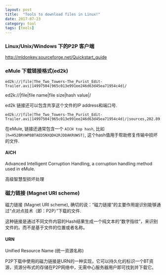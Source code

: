 ```yaml
---
layout: post
title:  "Tools to download files in Linux!"
date: 2017-07-23
category: tool
tags: [tools]
---
```


### Linux/Unix/Windows 下的P2P 客户端
http://mldonkey.sourceforge.net/Quickstart_guide

### eMule 下载链接格式(ed2k)

    ed2k://|file|The_Two_Towers-The_Purist_Edit-Trailer.avi|14997504|965c013e991ee246d63d45ea71954c4d|/

ed2k://|file|file name|file size|hash value|/

ed2k 链接还可以包含共享这个文件的IP address和端口号. 

    ed2k://|file|The_Two_Towers-The_Purist_Edit-Trailer.avi|14997504|965c013e991ee246d63d45ea71954c4d|/|sources,202.89.123.6:4662|/

在eMule, 链接还通常包含一个 `AICH top hash`, 比如
`|h=H52BRVWPBBTAED5NXQDH2RJDDAKRUWST|`, 这个hash值用于帮助修复传输中损坏的文件. 

#### AICH

Advanced Intelligent Corruption Handling, a corruption handling method used in eMule.

高级智慧型损坏处理

### 磁力链接 (Magnet URI scheme)

磁力链接 (Magnet URI scheme), 确切的说：“磁力链接”的主要作用是识别能够通过“点对点技术（即：P2P）”下载的文件.

这种链接是通过不同文件内容的Hash结果生成一个纯文本的“数字指纹”，来识别文件的。而不是基于文件的位置或者名称。

#### URN 
Unified Resource Name (统一资源名称)

P2P下载中使用的磁力链接是URN的一种实现，它可以持久化的标识一个BT资源，资源分布式的存储在P2P网络中，无需中心服务器用户即可找到并下载它。
